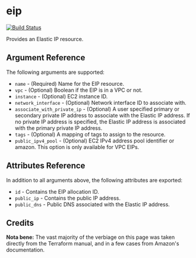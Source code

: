 # eip

[![Build Status](https://drone.techservices.illinois.edu/api/badges/techservicesillinois/terraform-aws-eip/status.svg)](https://drone.techservices.illinois.edu/techservicesillinois/terraform-aws-eip)

Provides an Elastic IP resource.

Argument Reference
-----------------

The following arguments are supported:

* `name` - (Required) Name for the EIP resource.
* `vpc` - (Optional) Boolean if the EIP is in a VPC or not.
* `instance` - (Optional) EC2 instance ID.
* `network_interface` - (Optional) Network interface ID to associate with.
* `associate_with_private_ip` - (Optional) A user specified primary or secondary private IP address to associate with the Elastic IP address. If no private IP address is specified, the Elastic IP address is associated with the primary private IP address.
* `tags` - (Optional) A mapping of tags to assign to the resource.
* `public_ipv4_pool` - (Optional) EC2 IPv4 address pool identifier or amazon. This option is only available for VPC EIPs.

Attributes Reference
--------------------

In addition to all arguments above, the following attributes are exported:

* `id` - Contains the EIP allocation ID.
* `public_ip` - Contains the public IP address.
* `public_dns` - Public DNS associated with the Elastic IP address.

Credits
--------------------

**Nota bene:** The vast majority of the verbiage on this page was
taken directly from the Terraform manual, and in a few cases from
Amazon's documentation.
